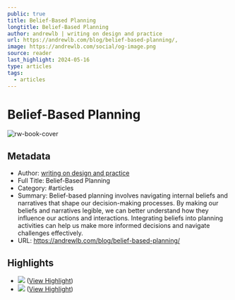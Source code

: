 ```yaml
---
public: true
title: Belief-Based Planning
longtitle: Belief-Based Planning
author: andrewlb | writing on design and practice
url: https://andrewlb.com/blog/belief-based-planning/,
image: https://andrewlb.com/social/og-image.png
source: reader
last_highlight: 2024-05-16
type: articles
tags:
  - articles
---
```

# Belief-Based Planning

![rw-book-cover](https://andrewlb.com/social/og-image.png)

## Metadata
- Author: [ writing on design and practice](andrewlb.md)
- Full Title: Belief-Based Planning
- Category: #articles
- Summary: Belief-based planning involves navigating internal beliefs and narratives that shape our decision-making processes. By making our beliefs and narratives legible, we can better understand how they influence our actions and interactions. Integrating beliefs into planning activities can help us make more informed decisions and navigate challenges effectively.
- URL: https://andrewlb.com/blog/belief-based-planning/

## Highlights
- ![](https://andrewlb.com/blog/belief-based-planning/../assets/belief-based-planning-1.png) ([View Highlight](https://read.readwise.io/read/01hy0zy0v72kakk8xa3x94nz1c))
- ![](https://andrewlb.com/blog/belief-based-planning/../assets/belief-based-1.png) ([View Highlight](https://read.readwise.io/read/01hy0zyb4bs1rzjqm9z0xk587s))
